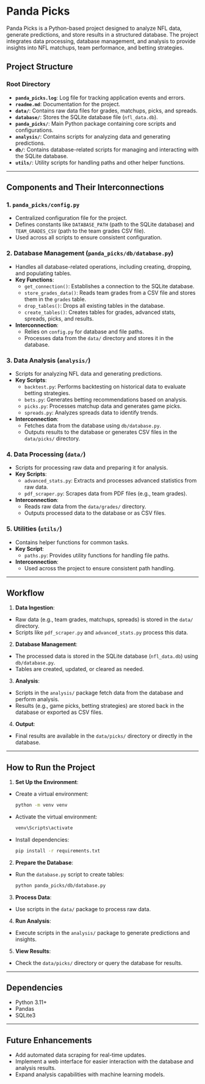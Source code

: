 # Panda Picks

Panda Picks is a Python-based project designed to analyze NFL data, generate predictions, and store results in a structured database. The project integrates data processing, database management, and analysis to provide insights into NFL matchups, team performance, and betting strategies.

## Project Structure

### Root Directory
- **`panda_picks.log`**: Log file for tracking application events and errors.
- **`readme.md`**: Documentation for the project.
- **`data/`**: Contains raw data files for grades, matchups, picks, and spreads.
- **`database/`**: Stores the SQLite database file (`nfl_data.db`).
- **`panda_picks/`**: Main Python package containing core scripts and configurations.
- **`analysis/`**: Contains scripts for analyzing data and generating predictions.
- **`db/`**: Contains database-related scripts for managing and interacting with the SQLite database.
- **`utils/`**: Utility scripts for handling paths and other helper functions.

---

## Components and Their Interconnections

### 1. **`panda_picks/config.py`**
- Centralized configuration file for the project.
- Defines constants like `DATABASE_PATH` (path to the SQLite database) and `TEAM_GRADES_CSV` (path to the team grades CSV file).
- Used across all scripts to ensure consistent configuration.

### 2. **Database Management (`panda_picks/db/database.py`)**
- Handles all database-related operations, including creating, dropping, and populating tables.
- **Key Functions**:
  - `get_connection()`: Establishes a connection to the SQLite database.
  - `store_grades_data()`: Reads team grades from a CSV file and stores them in the `grades` table.
  - `drop_tables()`: Drops all existing tables in the database.
  - `create_tables()`: Creates tables for grades, advanced stats, spreads, picks, and results.
- **Interconnection**:
  - Relies on `config.py` for database and file paths.
  - Processes data from the `data/` directory and stores it in the database.

### 3. **Data Analysis (`analysis/`)**
- Scripts for analyzing NFL data and generating predictions.
- **Key Scripts**:
  - `backtest.py`: Performs backtesting on historical data to evaluate betting strategies.
  - `bets.py`: Generates betting recommendations based on analysis.
  - `picks.py`: Processes matchup data and generates game picks.
  - `spreads.py`: Analyzes spreads data to identify trends.
- **Interconnection**:
  - Fetches data from the database using `db/database.py`.
  - Outputs results to the database or generates CSV files in the `data/picks/` directory.

### 4. **Data Processing (`data/`)**
- Scripts for processing raw data and preparing it for analysis.
- **Key Scripts**:
  - `advanced_stats.py`: Extracts and processes advanced statistics from raw data.
  - `pdf_scraper.py`: Scrapes data from PDF files (e.g., team grades).
- **Interconnection**:
  - Reads raw data from the `data/grades/` directory.
  - Outputs processed data to the database or as CSV files.

### 5. **Utilities (`utils/`)**
- Contains helper functions for common tasks.
- **Key Script**:
  - `paths.py`: Provides utility functions for handling file paths.
- **Interconnection**:
  - Used across the project to ensure consistent path handling.

---

## Workflow

1. **Data Ingestion**:
  - Raw data (e.g., team grades, matchups, spreads) is stored in the `data/` directory.
  - Scripts like `pdf_scraper.py` and `advanced_stats.py` process this data.

2. **Database Management**:
  - The processed data is stored in the SQLite database (`nfl_data.db`) using `db/database.py`.
  - Tables are created, updated, or cleared as needed.

3. **Analysis**:
  - Scripts in the `analysis/` package fetch data from the database and perform analysis.
  - Results (e.g., game picks, betting strategies) are stored back in the database or exported as CSV files.

4. **Output**:
  - Final results are available in the `data/picks/` directory or directly in the database.

---

## How to Run the Project

1. **Set Up the Environment**:
  - Create a virtual environment:
    ```bash
    python -m venv venv
    ```
  - Activate the virtual environment:
    ```bash
    venv\Scripts\activate
    ```
  - Install dependencies:
    ```bash
    pip install -r requirements.txt
    ```

2. **Prepare the Database**:
  - Run the `database.py` script to create tables:
    ```bash
    python panda_picks/db/database.py
    ```

3. **Process Data**:
  - Use scripts in the `data/` package to process raw data.

4. **Run Analysis**:
  - Execute scripts in the `analysis/` package to generate predictions and insights.

5. **View Results**:
  - Check the `data/picks/` directory or query the database for results.

---

## Dependencies

- Python 3.11+
- Pandas
- SQLite3

---

## Future Enhancements

- Add automated data scraping for real-time updates.
- Implement a web interface for easier interaction with the database and analysis results.
- Expand analysis capabilities with machine learning models.